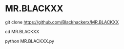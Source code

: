 # MR.BLACKXX

git clone https://github.com/Blackhackerx/MR.BLACKXX

cd MR.BLACKXX

python MR.BLACKXX.py

